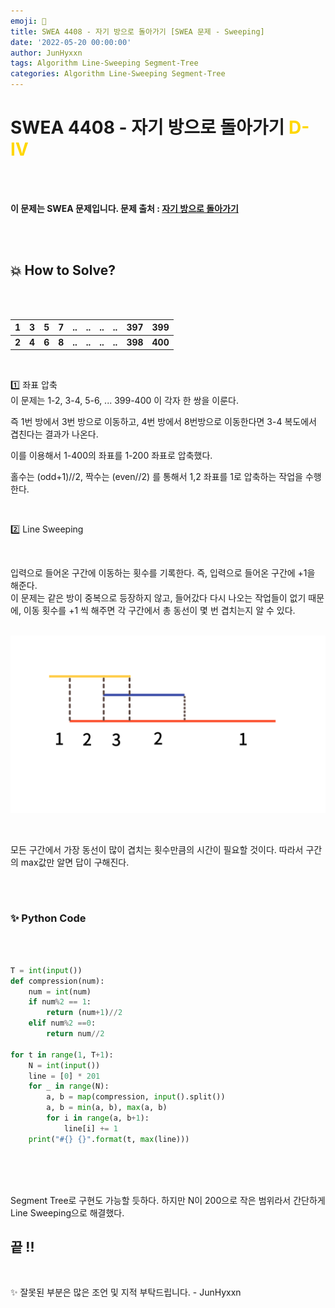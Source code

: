 ```yaml
---
emoji: 🎯
title: SWEA 4408 - 자기 방으로 돌아가기 [SWEA 문제 - Sweeping]
date: '2022-05-20 00:00:00'
author: JunHyxxn
tags: Algorithm Line-Sweeping Segment-Tree
categories: Algorithm Line-Sweeping Segment-Tree
---
```


# SWEA 4408 - 자기 방으로 돌아가기 <span style='color:Gold'>D-Ⅳ</span>

<br><br>

**이 문제는 SWEA 문제입니다. 문제 출처 : [자기 방으로 돌아가기](https://swexpertacademy.com/main/code/problem/problemDetail.do?problemLevel=3&problemLevel=4&contestProbId=AWNcJ2sapZMDFAV8&categoryId=AWNcJ2sapZMDFAV8&categoryType=CODE&problemTitle=&orderBy=FIRST_REG_DATETIME&selectCodeLang=PYTHON&select-1=4&pageSize=10&pageIndex=10)**

<br><br>

## 💥 How to Solve?

<br><br>

| **1** | **3** | **5** | **7** | **..** | **..** | **..** | **..** | **397** | **399** |
| :---: | :---: | :---: | :---: | :----: | :----: | :----: | :----: | :-----: | :-----: |
| **2** | **4** | **6** | **8** | **..** | **..** | **..** | **..** | **398** | **400** |

<br>

1️⃣ 좌표 압축
<br>
이 문제는 1-2, 3-4, 5-6, ... 399-400 이 각자 한 쌍을 이룬다. <br>

즉 1번 방에서 3번 방으로 이동하고, 4번 방에서 8번방으로 이동한다면 3-4 복도에서 겹친다는 결과가 나온다. <br>

이를 이용해서 1-400의 좌표를 1-200 좌표로 압축했다. <br>

홀수는 (odd+1)//2, 짝수는 (even//2) 를 통해서 1,2 좌표를 1로 압축하는 작업을 수행한다.<br>

<br>

2️⃣ Line Sweeping

<br>

입력으로 들어온 구간에 이동하는 횟수를 기록한다. 즉, 입력으로 들어온 구간에 +1을 해준다. <Br>
이 문제는 같은 방이 중복으로 등장하지 않고, 들어갔다 다시 나오는 작업들이 없기 때문에, 이동 횟수를 +1 씩 해주면 각 구간에서 총 동선이 몇 번 겹치는지 알 수 있다.<br>
<br>

![line sweeping](swea-4408-line-sweeping.png)

<br>

모든 구간에서 가장 동선이 많이 겹치는 횟수만큼의 시간이 필요할 것이다.
따라서 구간의 max값만 알면 답이 구해진다.

<br><br>

### ✨ Python Code

<br><br>

```python
T = int(input())
def compression(num):
    num = int(num)
    if num%2 == 1:
        return (num+1)//2
    elif num%2 ==0:
        return num//2

for t in range(1, T+1):
    N = int(input())
    line = [0] * 201
    for _ in range(N):
        a, b = map(compression, input().split())
        a, b = min(a, b), max(a, b)
        for i in range(a, b+1):
            line[i] += 1
    print("#{} {}".format(t, max(line)))
```

<br><br>

<br>
Segment Tree로 구현도 가능할 듯하다. 하지만 N이 200으로 작은 범위라서 간단하게 Line Sweeping으로 해결했다.

## 끝 !!

<br>

✨ 잘못된 부분은 많은 조언 및 지적 부탁드립니다. - JunHyxxn

<br>
